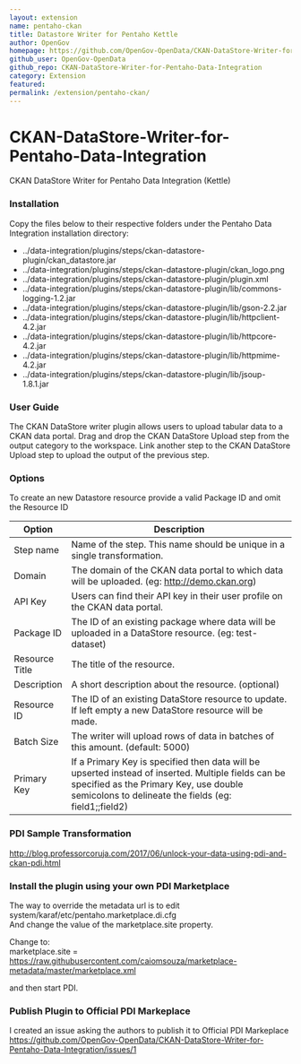 ```yaml
---
layout: extension
name: pentaho-ckan
title: Datastore Writer for Pentaho Kettle
author: OpenGov
homepage: https://github.com/OpenGov-OpenData/CKAN-DataStore-Writer-for-Pentaho-Data-Integration
github_user: OpenGov-OpenData
github_repo: CKAN-DataStore-Writer-for-Pentaho-Data-Integration
category: Extension
featured: 
permalink: /extension/pentaho-ckan/
---
```



CKAN-DataStore-Writer-for-Pentaho-Data-Integration
==================================================

CKAN DataStore Writer for Pentaho Data Integration (Kettle)

### Installation

Copy the files below to their respective folders under the Pentaho Data
Integration installation directory:

-   ../data-integration/plugins/steps/ckan-datastore-plugin/ckan\_datastore.jar
-   ../data-integration/plugins/steps/ckan-datastore-plugin/ckan\_logo.png
-   ../data-integration/plugins/steps/ckan-datastore-plugin/plugin.xml
-   ../data-integration/plugins/steps/ckan-datastore-plugin/lib/commons-logging-1.2.jar
-   ../data-integration/plugins/steps/ckan-datastore-plugin/lib/gson-2.2.jar
-   ../data-integration/plugins/steps/ckan-datastore-plugin/lib/httpclient-4.2.jar
-   ../data-integration/plugins/steps/ckan-datastore-plugin/lib/httpcore-4.2.jar
-   ../data-integration/plugins/steps/ckan-datastore-plugin/lib/httpmime-4.2.jar
-   ../data-integration/plugins/steps/ckan-datastore-plugin/lib/jsoup-1.8.1.jar

### User Guide

The CKAN DataStore writer plugin allows users to upload tabular data to
a CKAN data portal. Drag and drop the CKAN DataStore Upload step from
the output category to the workspace. Link another step to the CKAN
DataStore Upload step to upload the output of the previous step.

### Options

To create an new Datastore resource provide a valid Package ID and omit
the Resource ID

<table>
<colgroup>
<col style="width: 11%" />
<col style="width: 88%" />
</colgroup>
<thead>
<tr class="header">
<th>Option</th>
<th>Description</th>
</tr>
</thead>
<tbody>
<tr class="odd">
<td>Step name</td>
<td>Name of the step. This name should be unique in a single transformation.</td>
</tr>
<tr class="even">
<td>Domain</td>
<td>The domain of the CKAN data portal to which data will be uploaded. (eg: <a href="http://demo.ckan.org" class="uri">http://demo.ckan.org</a>)</td>
</tr>
<tr class="odd">
<td>API Key</td>
<td>Users can find their API key in their user profile on the CKAN data portal.</td>
</tr>
<tr class="even">
<td>Package ID</td>
<td>The ID of an existing package where data will be uploaded in a DataStore resource. (eg: test-dataset)</td>
</tr>
<tr class="odd">
<td>Resource Title</td>
<td>The title of the resource.</td>
</tr>
<tr class="even">
<td>Description</td>
<td>A short description about the resource. (optional)</td>
</tr>
<tr class="odd">
<td>Resource ID</td>
<td>The ID of an existing DataStore resource to update. If left empty a new DataStore resource will be made.</td>
</tr>
<tr class="even">
<td>Batch Size</td>
<td>The writer will upload rows of data in batches of this amount. (default: 5000)</td>
</tr>
<tr class="odd">
<td>Primary Key</td>
<td>If a Primary Key is specified then data will be upserted instead of inserted. Multiple fields can be specified as the Primary Key, use double semicolons to delineate the fields (eg: field1;;field2)</td>
</tr>
</tbody>
</table>

### PDI Sample Transformation

<http://blog.professorcoruja.com/2017/06/unlock-your-data-using-pdi-and-ckan-pdi.html>

### Install the plugin using your own PDI Marketplace

The way to override the metadata url is to edit
system/karaf/etc/pentaho.marketplace.di.cfg <BR> And change the value of
the marketplace.site property.<BR>

Change to: <BR> marketplace.site =
<https://raw.githubusercontent.com/caiomsouza/marketplace-metadata/master/marketplace.xml><BR>

and then start PDI.<BR>

### Publish Plugin to Official PDI Markeplace

I created an issue asking the authors to publish it to Official PDI
Markeplace<BR>
<https://github.com/OpenGov-OpenData/CKAN-DataStore-Writer-for-Pentaho-Data-Integration/issues/1>

